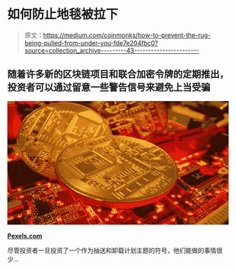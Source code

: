 # 如何防止地毯被拉下

> 原文：<https://medium.com/coinmonks/how-to-prevent-the-rug-being-pulled-from-under-you-fde7e204fbc0?source=collection_archive---------43----------------------->

## 随着许多新的区块链项目和联合加密令牌的定期推出，投资者可以通过留意一些警告信号来避免上当受骗

![](img/a71487d559de380f68d85bbdde4e7e44.png)

[**Pexels.com**](http://pexels.com)

尽管投资者一旦投资了一个作为抽送和卸载计划主题的符号，他们能做的事情很少…